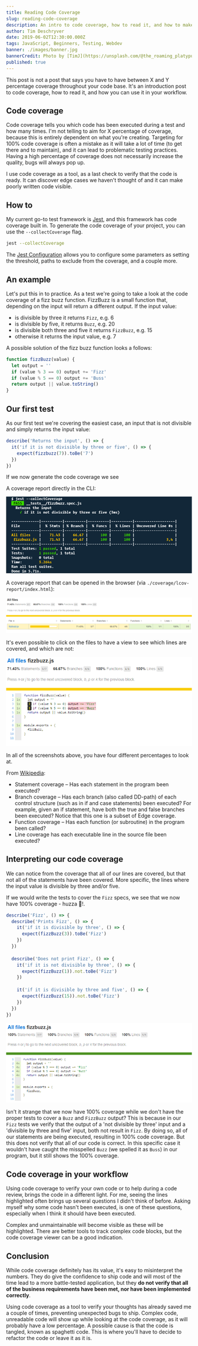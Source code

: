 ```yaml
---
title: Reading Code Coverage
slug: reading-code-coverage
description: An intro to code coverage, how to read it, and how to make use of it in your workflow.
author: Tim Deschryver
date: 2019-06-02T12:30:00.000Z
tags: JavaScript, Beginners, Testing, Webdev
banner: ./images/banner.jpg
bannerCredit: Photo by [TimJ](https://unsplash.com/@the_roaming_platypus) on [Unsplash](https://unsplash.com)
published: true
---
```


This post is not a post that says you have to have between X and Y percentage coverage throughout your code base.
It's an introduction post to code coverage, how to read it, and how you can use it in your workflow.

## Code coverage

Code coverage tells you which code has been executed during a test and how many times. I'm not telling to aim for X percentage of coverage, because this is entirely dependent on what you're creating. Targeting for 100% code coverage is often a mistake as it will take a lot of time (to get there and to maintain), and it can lead to problematic testing practices. Having a high percentage of coverage does not necessarily increase the quality, bugs will always pop up.

I use code coverage as a tool, as a last check to verify that the code is ready. It can discover edge cases we haven't thought of and it can make poorly written code visible.

## How to

My current go-to test framework is [Jest](https://jestjs.io), and this framework has code coverage built in. To generate the code coverage of your project, you can use the `--collectCoverage` flag.

```bash
jest --collectCoverage
```

The [Jest Configuration](https://jestjs.io/docs/en/configuration#defaults) allows you to configure some parameters as setting the threshold, paths to exclude from the coverage, and a couple more.

## An example

Let's put this in to practice. As a test we're going to take a look at the code coverage of a fizz buzz function.
FizzBuzz is a small function that, depending on the input will return a different output.
If the input value:

- is divisible by three it returns `Fizz`, e.g. 6
- is divisible by five, it returns `Buzz`, e.g. 20
- is divisible both three and five it returns `FizzBuzz`, e.g. 15
- otherwise it returns the input value, e.g. 7

A possible solution of the fizz buzz function looks a follows:

```js
function fizzBuzz(value) {
  let output = ''
  if (value % 3 == 0) output += 'Fizz'
  if (value % 5 == 0) output += 'Buss'
  return output || value.toString()
}
```

## Our first test

As our first test we're covering the easiest case, an input that is not divisible and simply returns the input value:

```js
describe('Returns the input', () => {
  it('if it is not divisible by three or five', () => {
    expect(fizzbuzz(7)).toBe('7')
  })
})
```

If we now generate the code coverage we see

A coverage report directly in the CLI:

![An image that shows the coverage in the CLI](./images/0.png)

A coverage report that can be opened in the browser (via `./coverage/lcov-report/index.html`):

![An image that shows the coverage in the browser](./images/1.png)

It's even possible to click on the files to have a view to see which lines are covered, and which are not:

![An image that shows the coverage in the browser for a specific file](./images/2.png)

In all of the screenshots above, you have four different percentages
to look at.

From [Wikipedia](https://en.wikipedia.org/wiki/Code_coverage):

- Statement coverage – Has each statement in the program been executed?
- Branch coverage – Has each branch (also called DD-path) of each control structure (such as in if and case statements) been executed? For example, given an if statement, have both the true and false branches been executed? Notice that this one is a subset of Edge coverage.
- Function coverage – Has each function (or subroutine) in the program been called?
- Line coverage has each executable line in the source file been executed?

## Interpreting our code coverage

We can notice from the coverage that all of our lines are covered, but that not all of the statements have been covered. More specific, the lines where the input value is divisible by three and/or five.

If we would write the tests to cover the `Fizz` specs, we see that we now have 100% coverage - huzza 🎉!.

```js
describe('Fizz', () => {
  describe('Prints Fizz', () => {
    it('if it is divisible by three', () => {
      expect(fizzBuzz(3)).toBe('Fizz')
    })
  })

  describe('Does not print Fizz', () => {
    it('if it is not divisible by three', () => {
      expect(fizzBuzz(1)).not.toBe('Fizz')
    })

    it('if it is divisible by three and five', () => {
      expect(fizzBuzz(15)).not.toBe('Fizz')
    })
  })
})
```

![An image that shows the 100% coverage](./images/3.png)

Isn't it strange that we now have 100% coverage while we don't have the proper tests to cover a `Buzz` and `FizzBuzz` output?
This is because in our `Fizz` tests we verify that the output of a 'not divisible by three' input and a 'divisible by three and five' input, both not result in `Fizz`. By doing so, all of our statements are being executed, resulting in 100% code coverage. But this does not verify that all of our code is correct. In this specific case it wouldn't have caught the misspelled `Buzz` (we spelled it as `Buss`) in our program, but it still shows the 100% coverage.

## Code coverage in your workflow

Using code coverage to verify your own code or to help during a code review, brings the code in a different light. For me, seeing the lines highlighted often brings up several questions I didn't think of before. Asking myself why some code hasn't been executed, is one of these questions, especially when I think it should have been executed.

Complex and unmaintainable will become visible as these will be highlighted. There are better tools to track complex code blocks, but the code coverage viewer can be a good indication.

## Conclusion

While code coverage definitely has its value, it's easy to misinterpret the numbers. They do give the confidence to ship code and will most of the time lead to a more battle-tested application, but they **do not verify that all of the business requirements have been met, nor have been implemented correctly**.

Using code coverage as a tool to verify your thoughts has already saved me a couple of times, preventing unexpected bugs to ship.
Complex code, unreadable code will show up while looking at the code coverage, as it will probably have a low percentage. A possible cause is that the code is tangled, known as spaghetti code. This is where you'll have to decide to refactor the code or leave it as it is.
